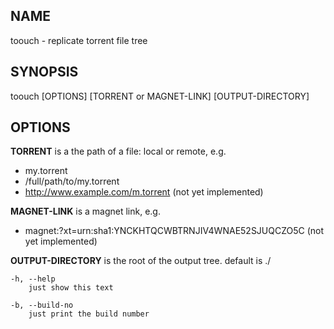 ## NAME ##
toouch - replicate torrent file tree

## SYNOPSIS ##
toouch [OPTIONS] [TORRENT or MAGNET-LINK] [OUTPUT-DIRECTORY]

## OPTIONS ##

**TORRENT** is a the path of a file: local or remote, e.g.

 - my.torrent
 - /full/path/to/my.torrent
 - http://www.example.com/m.torrent (not yet implemented)

**MAGNET-LINK** is a magnet link, e.g.

 - magnet:?xt=urn:sha1:YNCKHTQCWBTRNJIV4WNAE52SJUQCZO5C (not yet implemented)

**OUTPUT-DIRECTORY** is the root of the output tree. default is ./

    -h, --help
        just show this text
    
    -b, --build-no
        just print the build number






